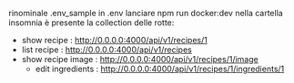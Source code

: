 rinominale .env_sample in .env
lanciare npm run docker:dev
nella cartella insomnia è presente la collection delle rotte:

- show recipe : http://0.0.0.0:4000/api/v1/recipes/1
- list recipe : http://0.0.0.0:4000/api/v1/recipes
- show recipe image : http://0.0.0.0:4000/api/v1/recipes/1/image
  - edit ingredients : http://0.0.0.0:4000/api/v1/recipes/1/ingredients/1
